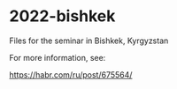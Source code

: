 # 2022-bishkek
Files for the seminar in Bishkek, Kyrgyzstan

For more information, see:

https://habr.com/ru/post/675564/
